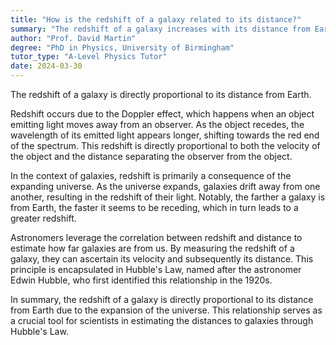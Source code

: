 ```yaml
---
title: "How is the redshift of a galaxy related to its distance?"
summary: "The redshift of a galaxy increases with its distance from Earth, indicating a direct relationship between the two phenomena in cosmology."
author: "Prof. David Martin"
degree: "PhD in Physics, University of Birmingham"
tutor_type: "A-Level Physics Tutor"
date: 2024-03-30
---
```


The redshift of a galaxy is directly proportional to its distance from Earth.

Redshift occurs due to the Doppler effect, which happens when an object emitting light moves away from an observer. As the object recedes, the wavelength of its emitted light appears longer, shifting towards the red end of the spectrum. This redshift is directly proportional to both the velocity of the object and the distance separating the observer from the object.

In the context of galaxies, redshift is primarily a consequence of the expanding universe. As the universe expands, galaxies drift away from one another, resulting in the redshift of their light. Notably, the farther a galaxy is from Earth, the faster it seems to be receding, which in turn leads to a greater redshift.

Astronomers leverage the correlation between redshift and distance to estimate how far galaxies are from us. By measuring the redshift of a galaxy, they can ascertain its velocity and subsequently its distance. This principle is encapsulated in Hubble's Law, named after the astronomer Edwin Hubble, who first identified this relationship in the 1920s.

In summary, the redshift of a galaxy is directly proportional to its distance from Earth due to the expansion of the universe. This relationship serves as a crucial tool for scientists in estimating the distances to galaxies through Hubble's Law.
    